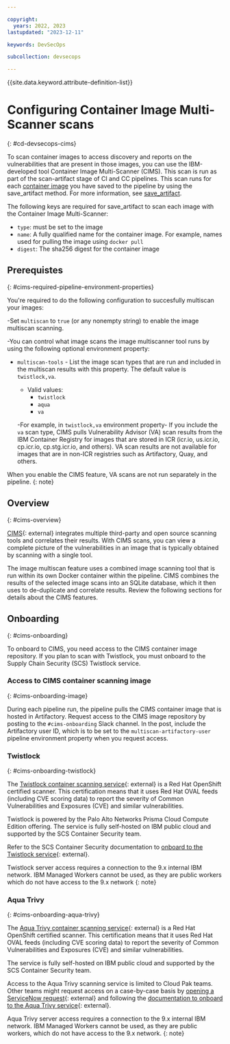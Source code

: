 ```yaml
---

copyright:
  years: 2022, 2023
lastupdated: "2023-12-11"

keywords: DevSecOps

subcollection: devsecops

---
```


{{site.data.keyword.attribute-definition-list}}


# Configuring Container Image Multi-Scanner scans
{: #cd-devsecops-cims}

To scan container images to access discovery and reports on the vulnerabilities that are present in those images, you can use the IBM-developed tool Container Image Multi-Scanner (CIMS). This scan is run as part of the scan-artifact stage of CI and CC pipelines. This scan runs for each [container image](/docs/devsecops?topic=devsecops-devsecops-pipelinectl#pipelinectl-container-images) you have saved to the pipeline by using the save_artifact method. For more information, see [save_artifact](/docs/devsecops?topic=devsecops-devsecops-pipelinectl#save_artifact).

The following keys are required for save_artifact to scan each image with the Container Image Multi-Scanner:

- `type`: must be set to the image
- `name`: A fully qualified name for the container image. For example, names used for pulling the image using `docker pull`
- `digest`: The sha256 digest for the container image

## Prerequistes
{: #cims-required-pipeline-environment-properties}

You're required to do the following configuration to succesfully multiscan your images:

-Set `multiscan` to `true` (or any nonempty string) to enable the image multiscan scanning.

-You can control what image scans the image multiscanner tool runs by using the following optional environment property:
 - `multiscan-tools` - List the image scan types that are run and included in the multiscan results with this property. The default value is `twistlock,va`.

   - Valid values:
     - `twistlock`
     - `aqua`
     - `va`

   -For example, in `twistlock,va` environment property- If you include the `va` scan type, CIMS pulls Vulnerability Advisor (VA) scan results from the IBM Container Registry for images that are stored in ICR (icr.io, us.icr.io, cp.icr.io, cp.stg.icr.io, and others).  VA scan results are not available for images that are in non-ICR registries such as Artifactory, Quay, and others.

When you enable the CIMS feature, VA scans are not run separately in the pipeline.
{: note}


## Overview
{: #cims-overview}

[CIMS](https://w3.ibm.com/w3publisher/cims){: external} integrates multiple third-party and open source scanning tools and correlates their results. With CIMS scans, you can view a complete picture of the vulnerabilities in an image that is typically obtained by scanning with a single tool.

The image multiscan feature uses a combined image scanning tool that is run within its own Docker container within the pipeline. CIMS combines the results of the selected image scans into an SQLite database, which it then uses to de-duplicate and correlate results. Review the following sections for details about the CIMS features.

## Onboarding
{: #cims-onboarding}

To onboard to CIMS, you need access to the CIMS container image repository. If you plan to scan with Twistlock, you must onboard to the Supply Chain Security (SCS) Twistlock service.

### Access to CIMS container scanning image
{: #cims-onboarding-image}


During each pipeline run, the pipeline pulls the CIMS container image that is hosted in Artifactory. Request access to the CIMS image repository by posting to the `#cims-onboarding` Slack channel. In the post, include the Artifactory user ID, which is to be set to the `multiscan-artifactory-user` pipeline environment property when you request access.

### Twistlock
{: #cims-onboarding-twistlock}

The [Twistlock container scanning service](https://pages.github.ibm.com/Supply-Chain-Security/ConSec-External-Docs/abouttwlk/){: external} is a Red Hat OpenShift certified scanner. This certification means that it uses Red Hat OVAL feeds (including CVE scoring data) to report the severity of Common Vulnerabilities and Exposures (CVE) and similar vulnerabilities.

Twistlock is powered by the Palo Alto Networks Prisma Cloud Compute Edition offering. The service is fully self-hosted on IBM public cloud and supported by the SCS Container Security team.

Refer to the SCS Container Security documentation to [onboard to the Twistlock service](https://pages.github.ibm.com/Supply-Chain-Security/ConSec-External-Docs/onboardtwlk/){: external}.

Twistlock server access requires a connection to the 9.x internal IBM network. IBM Managed Workers cannot be used, as they are public workers which do not have access to the 9.x network
{: note}

### Aqua Trivy
{: #cims-onboarding-aqua-trivy}

The [Aqua Trivy container scanning service](https://pages.github.ibm.com/Supply-Chain-Security/ConSec-External-Docs/aqua-vnext/){: external} is a Red Hat OpenShift certified scanner. This certification means that it uses Red Hat OVAL feeds (including CVE scoring data) to report the severity of Common Vulnerabilities and Exposures (CVE) and similar vulnerabilities.

The service is fully self-hosted on IBM public cloud and supported by the SCS Container Security team.

Access to the Aqua Trivy scanning service is limited to Cloud Pak teams. Other teams might request access on a case-by-case basis by [opening a ServiceNow request](https://ibm.service-now.com/ciso_container_security?id=ciso_container_security_home_page){: external} and following the [documentation to onboard to the Aqua Trivy service](https://pages.github.ibm.com/Supply-Chain-Security/ConSec-External-Docs/aqua-vnext/#aqua-trivy-onboarding){: external}.

Aqua Trivy server access requires a connection to the 9.x internal IBM network. IBM Managed Workers cannot be used, as they are public workers, which do not have access to the 9.x network.
{: note}
